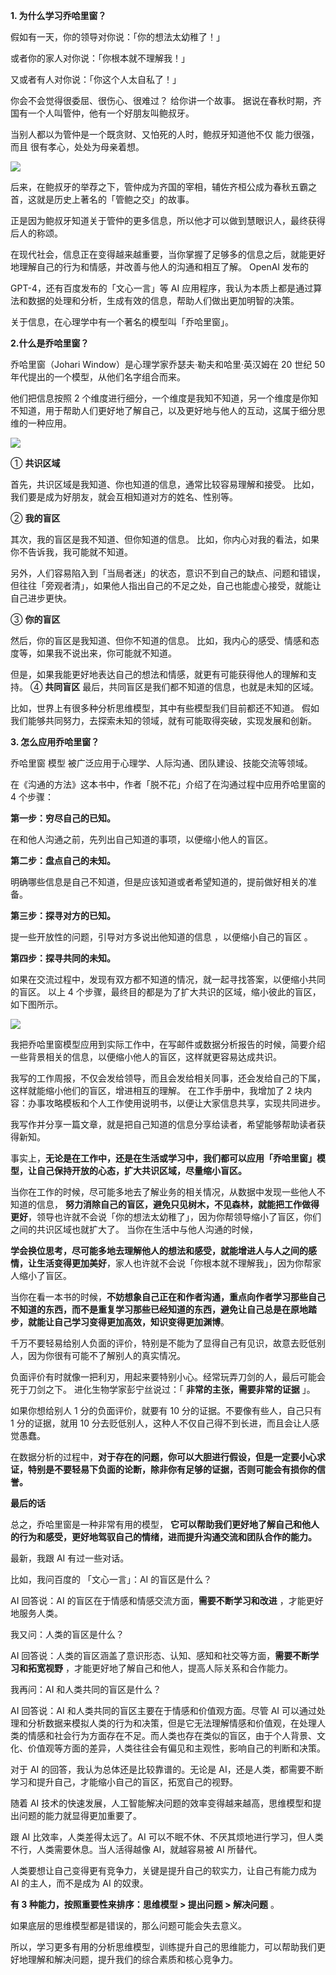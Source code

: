 **1. 为什么学习乔哈里窗？**

 

假如有一天，你的领导对你说：「你的想法太幼稚了！」

或者你的家人对你说：「你根本就不理解我！」

又或者有人对你说：「你这个人太自私了！」

你会不会觉得很委屈、很伤心、很难过？  给你讲一个故事。  据说在春秋时期，齐国有一个人叫管仲，他有一个好朋友叫鲍叔牙。

当别人都以为管仲是一个既贪财、又怕死的人时，鲍叔牙知道他不仅  能力很强，而且  很有孝心，处处为母亲着想。

![](https://mmbiz.qpic.cn/mmbiz_png/giaycic3UNwo3QvztfK13B8wMINnMXPFT76rytKh9TqQ5IsflHE7baDuVsZBSfLg8NYb8F7ic556zlZicgGccd0wBg/640?wx_fmt=png) 

后来，在鲍叔牙的举荐之下，管仲成为齐国的宰相，辅佐齐桓公成为春秋五霸之首，这就是历史上著名的「管鲍之交」的故事。

正是因为鲍叔牙知道关于管仲的更多信息，所以他才可以做到慧眼识人，最终获得后人的称颂。

在现代社会，信息正在变得越来越重要，当你掌握了足够多的信息之后，就能更好地理解自己的行为和情感，并改善与他人的沟通和相互了解。  OpenAI 发布的

GPT-4，还有百度发布的「文心一言」等 AI 应用程序，我认为本质上都是通过算法和数据的处理和分析，生成有效的信息，帮助人们做出更加明智的决策。

关于信息，在心理学中有一个著名的模型叫「乔哈里窗」。

**2.什么是乔哈里窗？**

 乔哈里窗（Johari Window）是心理学家乔瑟夫·勒夫和哈里·英汉姆在 20 世纪 50 年代提出的一个模型，从他们名字组合而来。  

他们把信息按照 2 个维度进行细分，一个维度是我知不知道，另一个维度是你知不知道，用于帮助人们更好地了解自己，以及更好地与他人的互动，这属于细分思维的一种应用。

![](https://mmbiz.qpic.cn/mmbiz_png/giaycic3UNwo3QvztfK13B8wMINnMXPFT7TeDdqCxMQDxlE6JnP6hCMfdFquibicYWtYTFDZ7ticjUvy1dmJltdcOag/640?wx_fmt=png) 

① **共识区域** 

首先，共识区域是我知道、你也知道的信息，通常比较容易理解和接受。  比如，我们要是成为好朋友，就会互相知道对方的姓名、性别等。  

② **我的盲区** 

其次，我的盲区是我不知道、但你知道的信息。  比如，你内心对我的看法，如果你不告诉我，我可能就不知道。

另外，人们容易陷入到「当局者迷」的状态，意识不到自己的缺点、问题和错误，但往往「旁观者清」，如果他人指出自己的不足之处，自己也能虚心接受，就能让自己进步更快。

③ **你的盲区** 

然后，你的盲区是我知道、但你不知道的信息。  比如，我内心的感受、情感和态度等，如果我不说出来，你可能就不知道。

但是，如果我能更好地表达自己的想法和情感，就更有可能获得他人的理解和支持。  ④ **共同盲区** 最后，共同盲区是我们都不知道的信息，也就是未知的区域。

比如，世界上有很多种分析思维模型，其中有些模型我们目前都还不知道。  假如我们能够共同努力，去探索未知的领域，就有可能取得突破，实现发展和创新。

**3. 怎么应用乔哈里窗？**

 

乔哈里窗  模型  被广泛应用于心理学、人际沟通、团队建设、技能交流等领域。

在《沟通的方法》这本书中，作者「脱不花」介绍了在沟通过程中应用乔哈里窗的 4 个步骤：  

**第一步：穷尽自己的已知。**

在和他人沟通之前，先列出自己知道的事项，以便缩小他人的盲区。  

**第二步：盘点自己的未知。**

明确哪些信息是自己不知道，但是应该知道或者希望知道的，提前做好相关的准备。  

**第三步：探寻对方的已知。**

提一些开放性的问题，引导对方多说出他知道的信息  ，以便缩小自己的盲区  。  

**第四步：探寻共同的未知。**

如果在交流过程中，发现有双方都不知道的情况，就一起寻找答案，以便缩小共同的盲区。  以上 4 个步骤，最终目的都是为了扩大共识的区域，缩小彼此的盲区，如下图所示。

![](https://mmbiz.qpic.cn/mmbiz_png/giaycic3UNwo3ySfpZvgaMYwTDJMBxh0WGEiaQXibLMrfliaxBuEKYYO0HKXej3kT4oRtZTcbuzPibQk5QaYNdBxOH5g/640?wx_fmt=png) 

我把乔哈里窗模型应用到实际工作中，在写邮件或数据分析报告的时候，简要介绍一些背景相关的信息，以便缩小他人的盲区，这样就更容易达成共识。

我写的工作周报，不仅会发给领导，而且会发给相关同事，还会发给自己的下属，这样就能缩小他们的盲区，增进相互的理解。  在工作手册中，我增加了 2 块内容：办事攻略模板和个人工作使用说明书，以便让大家信息共享，实现共同进步。

我写作并分享一篇文章，就是把自己知道的信息分享给读者，希望能够帮助读者获得新知。  

事实上，**无论是在工作中，还是在生活或学习中，我们都可以应用「乔哈里窗」模型，让自己保持开放的心态，扩大共识区域，尽量缩小盲区。**

当你在工作的时候，尽可能多地去了解业务的相关情况，从数据中发现一些他人不知道的信息， **努力消除自己的盲区，避免只见树木，不见森林，就能把工作做得更好**，领导也许就不会说「你的想法太幼稚了」，因为你帮领导缩小了盲区，你们之间的共识区域也就扩大了。  当你在生活中与他人沟通的时候，

**学会换位思考，尽可能多地去理解他人的想法和感受，就能增进人与人之间的感情，让生活变得更加美好**，家人也许就不会说「你根本就不理解我」，因为你帮家人缩小了盲区。  

当你在看一本书的时候，**不妨想象自己正在和作者沟通，重点向作者学习那些自己不知道的东西，而不是重复学习那些已经知道的东西，避免让自己总是在原地踏步，就能让自己学习变得更加高效，知识变得更加渊博**。  

千万不要轻易给别人负面的评价，特别是不能为了显得自己有见识，故意去贬低别人，因为你很有可能不了解别人的真实情况。

负面评价有时就像一把利刃，用起来要特别小心。经常玩弄刀剑的人，最后可能会死于刀剑之下。  进化生物学家彭宁丝说过：「 **非常的主张，需要非常的证据** 」。  

如果你想给别人 1 分的负面评价，就要有 10 分的证据。不要像有些人，自己只有 1 分的证据，就用 10 分去贬低别人，这种人不仅自己得不到长进，而且会让人感觉愚蠢。  

在数据分析的过程中，**对于存在的问题，你可以大胆进行假设，但是一定要小心求证，特别是不要轻易下负面的论断，除非你有足够的证据，否则可能会有损你的信誉。** 

**最后的话**

总之，乔哈里窗是一种非常有用的模型， **它可以帮助我们更好地了解自己和他人的行为和感受，更好地驾驭自己的情绪，进而提升沟通交流和团队合作的能力。**

最新，我跟 AI 有过一些对话。

比如，我问百度的 「文心一言」：AI 的盲区是什么？  

AI 回答说：AI 的盲区在于情感和情感交流方面，**需要不断学习和改进** ，才能更好地服务人类。  

我又问：人类的盲区是什么？  

AI 回答说：人类的盲区涵盖了意识形态、认知、感知和社交等方面，**需要不断学习和拓宽视野** ，才能更好地了解自己和他人，提高人际关系和合作能力。  

我再问：AI 和人类共同的盲区是什么？  

AI 回答说：AI 和人类共同的盲区主要在于情感和价值观方面。尽管 AI 可以通过处理和分析数据来模拟人类的行为和决策，但是它无法理解情感和价值观，在处理人类的情感和社会行为方面存在不足。而人类也存在类似的盲区，由于个人背景、文化、价值观等方面的差异，人类往往会有偏见和主观性，影响自己的判断和决策。

对于 AI 的回答，我认为总体还是比较靠谱的。无论是 AI，还是人类，都需要不断学习和提升自己，才能缩小自己的盲区，拓宽自己的视野。  

随着 AI 技术的快速发展，人工智能解决问题的效率变得越来越高，思维模型和提出问题的能力就显得更加重要了。  

跟 AI 比效率，人类差得太远了。AI 可以不眠不休、不厌其烦地进行学习，但人类不行，人类需要休息。当人活得越像 AI，就越容易被 AI 所替代。

人类要想让自己变得更有竞争力，关键是提升自己的软实力，让自己有能力成为 AI 的主人，而不是成为 AI 的奴隶。  

**有 3 种能力，按照重要性来排序：思维模型 > 提出问题 > 解决问题** 。

如果底层的思维模型都是错误的，那么问题可能会失去意义。

所以，学习更多有用的分析思维模型，训练提升自己的思维能力，可以帮助我们更好地理解和解决问题，提升我们的综合素质和核心竞争力。